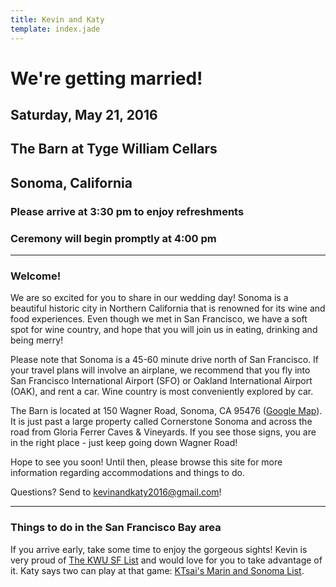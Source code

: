 ```yaml
---
title: Kevin and Katy
template: index.jade
---
```


# We're getting married!
## Saturday, May 21, 2016
## The Barn at Tyge William Cellars
## Sonoma, California
### Please arrive at 3:30 pm to enjoy refreshments
### Ceremony will begin promptly at 4:00 pm

***

### Welcome!

We are so excited for you to share in our wedding day! Sonoma is a beautiful historic city in Northern California that is renowned for its wine and food experiences. Even though we met in San Francisco, we have a soft spot for wine country, and hope that you will join us in eating, drinking and being merry!

Please note that Sonoma is a 45-60 minute drive north of San Francisco. If your travel plans will involve an airplane, we recommend that you fly into San Francisco International Airport (SFO) or Oakland International Airport (OAK), and rent a car. Wine country is most conveniently explored by car.

The Barn is located at 150 Wagner Road, Sonoma, CA 95476 ([Google Map](https://www.google.com/maps/place/150+Wagner+Rd,+Sonoma,+CA+95476/@38.228457,-122.4563757,17z/data=!3m1!4b1!4m2!3m1!1s0x8085af4e44845591:0xd6177cad4bf2207c)).
It is just past a large property called Cornerstone Sonoma and across the road from Gloria Ferrer Caves & Vineyards. If you see those signs, you are in the right place - just keep going down Wagner Road!

Hope to see you soon! Until then, please browse this site for more information regarding accommodations and things to do.

Questions? Send to [kevinandkaty2016@gmail.com](mailto:kevinandkaty2016@gmail.com)!

***

### Things to do in the San Francisco Bay area

If you arrive early, take some time to enjoy the gorgeous sights! Kevin is very proud of [The KWU SF List](http://bit.ly/kwusflist) and would love for you to take advantage of it. Katy says two can play at that game: [KTsai's Marin and Sonoma List](http://bit.ly/marinandsonoma).
